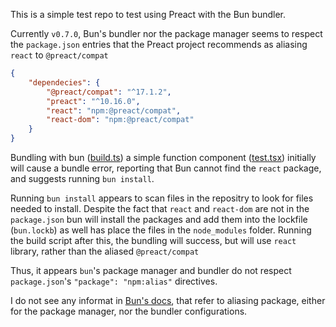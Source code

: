 This is a simple test repo to test using Preact with the Bun bundler.

Currently `v0.7.0`, Bun's bundler nor the package manager seems to respect the `package.json` entries that the Preact project recommends as aliasing `react` to `@preact/compat`

```json
{
	"dependecies": {
		"@preact/compat": "^17.1.2",
		"preact": "^10.16.0",
		"react": "npm:@preact/compat",
		"react-dom": "npm:@preact/compat"
	}
}
```
Bundling with bun ([build.ts](scripts/build.ts)) a simple function component ([test.tsx](src/test.tsx)) initially will cause a bundle error, reporting that Bun cannot find the `react` package, and suggests running `bun install`.

Running `bun install` appears to scan files in the repositry to look for files needed to install. Despite the fact that `react` and `react-dom` are not in the `package.json` bun will install the packages and add them into the lockfile (`bun.lockb`) as well has place the files in the `node_modules` folder. Running the build script after this, the bundling will success, but will use `react` library, rather than the aliased `@preact/compat`

Thus, it appears `bun`'s package manager and bundler do not respect `package.json`'s `"package": "npm:alias"` directives.

I do not see any informat in [Bun's docs](https://bun.sh/docs), that refer to aliasing package, either for the package manager, nor the bundler configurations.